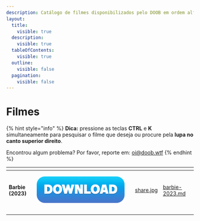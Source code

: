 ```yaml
---
description: Catálogo de filmes disponibilizados pelo DOOB em ordem alfabética.
layout:
  title:
    visible: true
  description:
    visible: true
  tableOfContents:
    visible: true
  outline:
    visible: false
  pagination:
    visible: false
---
```


# Filmes

{% hint style="info" %}
**Dica:** pressione as teclas **CTRL** e **K** simultaneamente para pesquisar o filme que deseja ou procure pela **lupa no canto superior direito**.

Encontrou algum problema? Por favor, reporte em: [oi@doob.wtf](mailto:oi@doob.wtf)
{% endhint %}



<table data-view="cards"><thead><tr><th></th><th></th><th></th><th data-hidden data-card-cover data-type="files"></th><th data-hidden data-card-target data-type="content-ref"></th></tr></thead><tbody><tr><td><strong>Barbie (2023)</strong></td><td><p></p><p><a href="barbie-2023.md"><img src="../.gitbook/assets/DOWNLOAD button.png" alt=""></a></p></td><td></td><td><a href="../.gitbook/assets/share.jpg">share.jpg</a></td><td><a href="barbie-2023.md">barbie-2023.md</a></td></tr><tr><td></td><td></td><td></td><td></td><td></td></tr><tr><td></td><td></td><td></td><td></td><td></td></tr></tbody></table>
